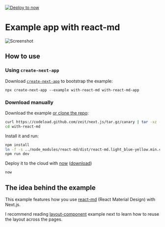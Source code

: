 [![Deploy to now](https://deploy.now.sh/static/button.svg)](https://deploy.now.sh/?repo=https://github.com/zeit/next.js/tree/master/examples/with-react-md)

# Example app with react-md

![Screenshot](https://cloud.githubusercontent.com/assets/304265/22472564/b2e04ff0-e7de-11e6-921e-d0c9833ac805.png)

## How to use

### Using `create-next-app`

Download [`create-next-app`](https://github.com/segmentio/create-next-app) to bootstrap the example:

```
npx create-next-app --example with-react-md with-react-md-app
```

### Download manually

Download the example [or clone the repo](https://github.com/zeit/next.js):

```bash
curl https://codeload.github.com/zeit/next.js/tar.gz/canary | tar -xz --strip=2 next.js-canary/examples/with-react-md
cd with-react-md
```

Install it and run:

```bash
npm install
ln -f -s ../node_modules/react-md/dist/react-md.light_blue-yellow.min.css static/react-md.light_blue-yellow.min.css
npm run dev
```

Deploy it to the cloud with [now](https://zeit.co/now) ([download](https://zeit.co/download))

```bash
now
```

## The idea behind the example

This example features how you use [react-md](https://react-md.mlaursen.com/) (React Material Design) with Next.js.

I recommend reading [layout-component](../layout-component) example next to learn how to reuse the layout across the pages.

